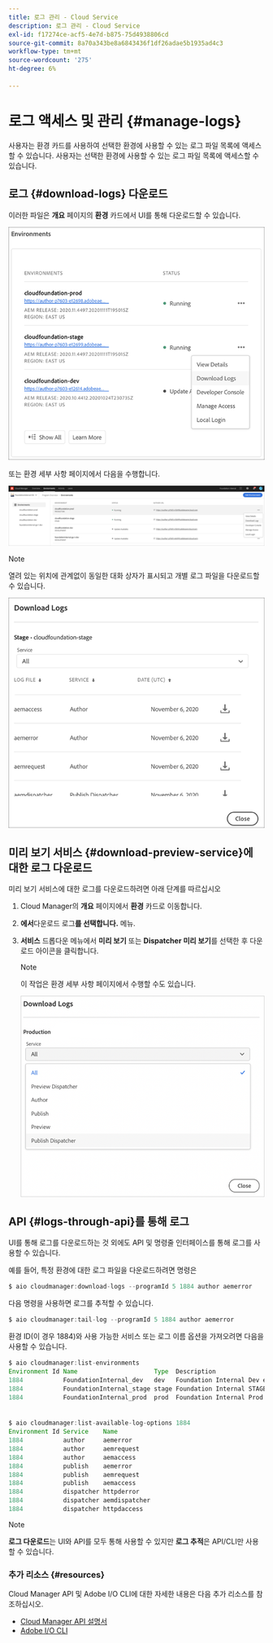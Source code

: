 ```yaml
---
title: 로그 관리 - Cloud Service
description: 로그 관리 - Cloud Service
exl-id: f17274ce-acf5-4e7d-b875-75d4938806cd
source-git-commit: 8a70a343be8a6843436f1df26adae5b1935ad4c3
workflow-type: tm+mt
source-wordcount: '275'
ht-degree: 6%

---
```


# 로그 액세스 및 관리 {#manage-logs}

사용자는 환경 카드를 사용하여 선택한 환경에 사용할 수 있는 로그 파일 목록에 액세스할 수 있습니다. 사용자는 선택한 환경에 사용할 수 있는 로그 파일 목록에 액세스할 수 있습니다.

## 로그 {#download-logs} 다운로드

이러한 파일은 **개요** 페이지의 **환경** 카드에서 UI를 통해 다운로드할 수 있습니다.

![](assets/download-logs1.png)

또는 환경 세부 사항 페이지에서 다음을 수행합니다.

![](assets/download-logs.png)

>[!NOTE]
>열려 있는 위치에 관계없이 동일한 대화 상자가 표시되고 개별 로그 파일을 다운로드할 수 있습니다.

![](assets/download-logs2.png)

## 미리 보기 서비스 {#download-preview-service}에 대한 로그 다운로드

미리 보기 서비스에 대한 로그를 다운로드하려면 아래 단계를 따르십시오

1. Cloud Manager의 **개요** 페이지에서 **환경** 카드로 이동합니다.

1. **에서**&#x200B;다운로드 로그&#x200B;**를 선택합니다.** 메뉴.

1. **서비스** 드롭다운 메뉴에서 **미리 보기** 또는 **Dispatcher 미리 보기**&#x200B;를 선택한 후 다운로드 아이콘을 클릭합니다.

   >[!NOTE]
   >이 작업은 환경 세부 사항 페이지에서 수행할 수도 있습니다.

   ![](assets/download-preview.png)


## API {#logs-through-api}를 통해 로그

UI를 통해 로그를 다운로드하는 것 외에도 API 및 명령줄 인터페이스를 통해 로그를 사용할 수 있습니다.

예를 들어, 특정 환경에 대한 로그 파일을 다운로드하려면 명령은

```java
$ aio cloudmanager:download-logs --programId 5 1884 author aemerror
```

다음 명령을 사용하면 로그를 추적할 수 있습니다.

```java
$ aio cloudmanager:tail-log --programId 5 1884 author aemerror
```

환경 ID(이 경우 1884)와 사용 가능한 서비스 또는 로그 이름 옵션을 가져오려면 다음을 사용할 수 있습니다.

```java
$ aio cloudmanager:list-environments
Environment Id Name                     Type  Description                          
1884           FoundationInternal_dev   dev   Foundation Internal Dev environment  
1884           FoundationInternal_stage stage Foundation Internal STAGE environment
1884           FoundationInternal_prod  prod  Foundation Internal Prod environment
 
 
$ aio cloudmanager:list-available-log-options 1884
Environment Id Service    Name         
1884           author     aemerror     
1884           author     aemrequest   
1884           author     aemaccess    
1884           publish    aemerror     
1884           publish    aemrequest   
1884           publish    aemaccess    
1884           dispatcher httpderror   
1884           dispatcher aemdispatcher
1884           dispatcher httpdaccess
```

>[!NOTE]
>**로그 다운로드**&#x200B;는 UI와 API를 모두 통해 사용할 수 있지만 **로그 추적**&#x200B;은 API/CLI만 사용할 수 있습니다.

### 추가 리소스 {#resources}

Cloud Manager API 및 Adobe I/O CLI에 대한 자세한 내용은 다음 추가 리소스를 참조하십시오.

* [Cloud Manager API 설명서](https://www.adobe.io/apis/experiencecloud/cloud-manager/docs.html)
* [Adobe I/O CLI](https://github.com/adobe/aio-cli-plugin-cloudmanager)
